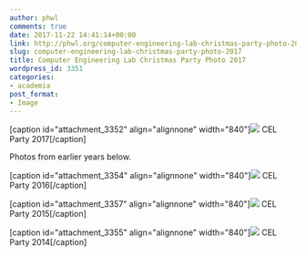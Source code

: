 ```yaml
---
author: phwl
comments: true
date: 2017-11-22 14:41:14+00:00
link: http://phwl.org/computer-engineering-lab-christmas-party-photo-2017/
slug: computer-engineering-lab-christmas-party-photo-2017
title: Computer Engineering Lab Christmas Party Photo 2017
wordpress_id: 3351
categories:
- academia
post_format:
- Image
---
```




[caption id="attachment_3352" align="alignnone" width="840"][![](/assets/images/2017/11/celchristmas17-1024x768.jpeg)](/assets/images/2017/11/celchristmas17.jpeg) CEL Party 2017[/caption]

Photos from earlier years below.

<!-- more -->




[caption id="attachment_3354" align="alignnone" width="840"][![](/assets/images/2017/11/celchristmas2016-1024x768.jpg)](/assets/images/2017/11/celchristmas2016.jpg) CEL Party 2016[/caption]

[caption id="attachment_3357" align="alignnone" width="840"][![](/assets/images/2017/11/celparty2015-1024x768.jpg)](/assets/images/2017/11/celparty2015.jpg) CEL Party 2015[/caption]

[caption id="attachment_3355" align="alignnone" width="840"][![](/assets/images/2017/11/celchristmas2014-1024x768.jpg)](/assets/images/2017/11/celchristmas2014.jpg) CEL Party 2014[/caption]
